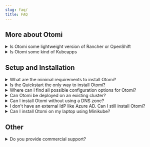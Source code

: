 ```yaml
---
slug: faq/
title: FAQ
---
```


## More about Otomi

<details>
  <summary>Is Otomi some lightweight version of Rancher or OpenShift</summary>

We understand that solutions like Rancher and OpenShift all propagate that their solutions ship with integrated tools, but we take the term integrated a little different. Within Otomi, integrated means that the application is pre-configured with Otomi base configuration values, the application has been adjusted to comply with all Otomi security policies, and all applications have been made user-aware and multi-tenant.

Otomi can NOT be used to provision and manage Kubernetes clusters. Otomi is a layer on top of Kubernetes that can be installed in one run and offers a complete suite of integrated and pre-configured applications combined with automation and developer self-service.

</details>

<details>
  <summary>Is Otomi some kind of Kubeapps</summary>

We can imagine when looking at the list of all pre-configured and ready-to-use apps, you might get the impression that Otomi is some kind of apps catalog. But the opposite is true. When you install Otomi, you will get all of these apps and they’re already configured for you. You can then use the web UI or values repository to adjust the configuration of these apps based on your own requirements.

</details>

## Setup and Installation

<details>
  <summary>What are the minimal requirements to install Otomi?</summary>

Otomi requires a running Kubernetes cluster of version `1.18` up to `1.23` using a Node pool with at least `6 vCPU` and `8 GiB memory`. When using the `custom` provider (when installing Kubernetes on any other provider then azure, aws or google), make sure Otomi can create a K8s LoadBalancer Service that is accessible from your machine (not using 127.0.0.1).

</details>

<details>
  <summary>Is the Quickstart the only way to install Otomi?</summary>

No. The [otomi-quickstart](https://github.com/redkubes/quickstart) uses Terraform to provision a three-node Kubernetes cluster in AWS, Azure, or GCP and installs Otomi. You can also provision up a Kubernetes cluster yourself and install Otomi using the Helm chart. Check [chart-install](https://otomi.io/docs/installation/chart) for more details.

</details>

<details>
  <summary>Where can I find all possible configuration options for Otomi?</summary>

When installing Otomi with the helm chart you can find its `values.schema.json` inside, which contains all the possible install configuration parameters. It is generated from [otomi-core/values-schema.yaml](https://github.com/redkubes/otomi-core/blob/master/values-schema.yaml).

</details>

<details>
  <summary>Can Otomi be deployed on an existing cluster?</summary>

Yes, Otomi can be installed on any cluster as long as there are no namespaces that are also created by Otomi.

</details>

<details>
  <summary>Can I install Otomi without using a DNS zone?</summary>

Yes, using a DNS zone for name resolution is optional. When installing Otomi with minimal values, nip.io is used for name resolution pointing to the public IP of the cloud load balancer.

</details>

<details>
  <summary>I don't have an external IdP like Azure AD. Can I still install Otomi?</summary>

Yes, using an external IdP like Azure AD is optional. When installing Otomi with minimal values (no optional configuration), Otomi will configure Keycloak as an IdP. You can create users in Keycloak and assign them to the pre-configured roles.

</details>

<details>
  <summary>Can I install Otomi on my laptop using Minikube?</summary>

Yes. You can use the Otomi `custom` provider to install Otomi on Kubernetes running on your own hardware, including Minikube. Note that Otomi needs to be able to create a Kubernetes LoadBalancer service and the IP needs to be accessible for pods running in the cluster and for your local browser. `127.0.0.1` can not be used, so running minikube with the Docker provider is not supported. Use the [Hyperkit driver](https://minikube.sigs.k8s.io/docs/drivers/hyperkit/) instead. 

</details>

## Other

<details>
  <summary>Do you provide commercial support?</summary>

Yes, you can contact us for commercial support. [Red Kubes](https://redkubes.com) is the company behind Otomi.

</details>

